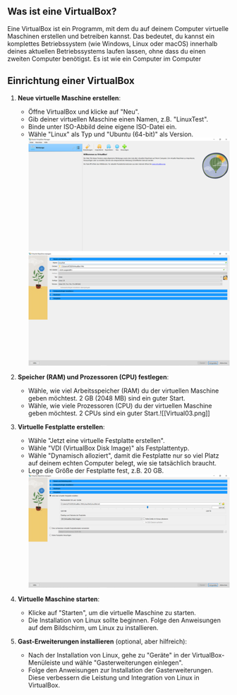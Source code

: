 ## Was ist eine VirtualBox?
Eine VirtualBox ist ein Programm, mit dem du auf deinem Computer virtuelle Maschinen erstellen und betreiben kannst. Das bedeutet, du kannst ein komplettes Betriebssystem (wie Windows, Linux oder macOS) innerhalb deines aktuellen Betriebssystems laufen lassen, ohne dass du einen zweiten Computer benötigst. Es ist wie ein Computer im Computer



## Einrichtung einer VirtualBox

1. **Neue virtuelle Maschine erstellen**:
   - Öffne VirtualBox und klicke auf "Neu".
   - Gib deiner virtuellen Maschine einen Namen, z.B. "LinuxTest".
   - Binde unter ISO-Abbild deine eigene ISO-Datei ein.
   - Wähle "Linux" als Typ und "Ubuntu (64-bit)" als Version.
   ![](Images/Virtual01.png)![](Images/Virtual02.png)
   
2. **Speicher (RAM) und Prozessoren (CPU) festlegen**:
   - Wähle, wie viel Arbeitsspeicher (RAM) du der virtuellen Maschine geben möchtest. 2 GB (2048 MB) sind ein guter Start.
   - Wähle, wie viele Prozessoren (CPU) du der virtuellen Maschine geben möchtest. 2 CPUs
   sind ein guter Start.![[Virtual03.png]]

3. **Virtuelle Festplatte erstellen**:
   - Wähle "Jetzt eine virtuelle Festplatte erstellen".
   - Wähle "VDI (VirtualBox Disk Image)" als Festplattentyp.
   - Wähle "Dynamisch alloziert", damit die Festplatte nur so viel Platz auf deinem echten Computer belegt, wie sie tatsächlich braucht.
   - Lege die Größe der Festplatte fest, z.B. 20 GB.![](Images/Virtual04.png)

4. **Virtuelle Maschine starten**:
   - Klicke auf "Starten", um die virtuelle Maschine zu starten.
   - Die Installation von Linux sollte beginnen. Folge den Anweisungen auf dem Bildschirm, um Linux zu installieren.

5. **Gast-Erweiterungen installieren** (optional, aber hilfreich):
   - Nach der Installation von Linux, gehe zu "Geräte" in der VirtualBox-Menüleiste und wähle "Gasterweiterungen einlegen".
   - Folge den Anweisungen zur Installation der Gasterweiterungen. Diese verbessern die Leistung und Integration von Linux in VirtualBox.
